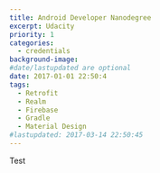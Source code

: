 ```yaml
---
title: Android Developer Nanodegree
excerpt: Udacity
priority: 1
categories:
  - credentials
background-image:
#date/lastupdated are optional
date: 2017-01-01 22:50:4
tags:
  - Retrofit
  - Realm
  - Firebase
  - Gradle
  - Material Design
#lastupdated: 2017-03-14 22:50:45
---
```


Test
